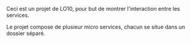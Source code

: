 Ceci est un projet de LO10, pour but de montrer l'interaction entre les services.

Le projet compose de plusieur micro services, chacun se situe dans un dossier séparé.